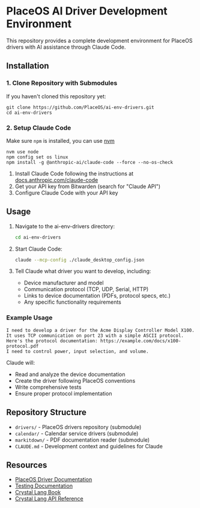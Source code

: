 # PlaceOS AI Driver Development Environment

This repository provides a complete development environment for PlaceOS drivers with AI assistance through Claude Code.

## Installation

### 1. Clone Repository with Submodules

If you haven't cloned this repository yet:

```shell
git clone https://github.com/PlaceOS/ai-env-drivers.git
cd ai-env-drivers
```

### 2. Setup Claude Code

Make sure `npm` is installed, you can use [nvm](https://github.com/nvm-sh/nvm?tab=readme-ov-file#installing-and-updating)

```shell
nvm use node
npm config set os linux
npm install -g @anthropic-ai/claude-code --force --no-os-check
```

1. Install Claude Code following the instructions at [docs.anthropic.com/claude-code](https://docs.anthropic.com/en/docs/claude-code/overview)
2. Get your API key from Bitwarden (search for "Claude API")
3. Configure Claude Code with your API key

## Usage

1. Navigate to the ai-env-drivers directory:
   ```bash
   cd ai-env-drivers
   ```

2. Start Claude Code:
   ```bash
   claude --mcp-config ./claude_desktop_config.json
   ```

3. Tell Claude what driver you want to develop, including:
   - Device manufacturer and model
   - Communication protocol (TCP, UDP, Serial, HTTP)
   - Links to device documentation (PDFs, protocol specs, etc.)
   - Any specific functionality requirements

### Example Usage

```
I need to develop a driver for the Acme Display Controller Model X100. 
It uses TCP communication on port 23 with a simple ASCII protocol.
Here's the protocol documentation: https://example.com/docs/x100-protocol.pdf
I need to control power, input selection, and volume.
```

Claude will:
- Read and analyze the device documentation
- Create the driver following PlaceOS conventions
- Write comprehensive tests
- Ensure proper protocol implementation

## Repository Structure

- `drivers/` - PlaceOS drivers repository (submodule)
- `calendar/` - Calendar service drivers (submodule)
- `markitdown/` - PDF documentation reader (submodule)
- `CLAUDE.md` - Development context and guidelines for Claude

## Resources

- [PlaceOS Driver Documentation](https://docs.placeos.com/tutorials/backend/write-a-driver)
- [Testing Documentation](https://docs.placeos.com/tutorials/backend/write-a-driver/testing-drivers)
- [Crystal Lang Book](https://crystal-lang.org/reference/latest/)
- [Crystal Lang API Reference](https://crystal-lang.org/api/latest/)
